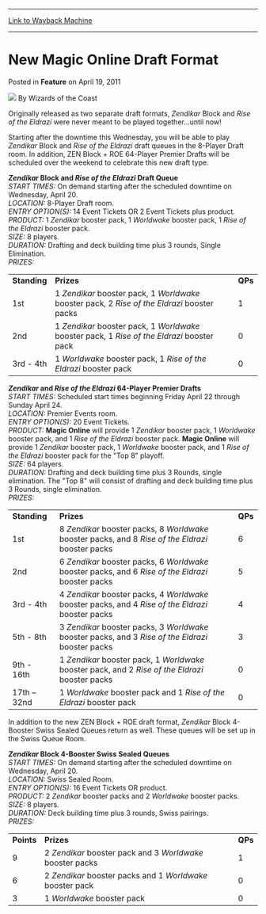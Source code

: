 
---
[Link to Wayback Machine](https://web.archive.org/web/20211024063458/https://magic.wizards.com/en/articles/archive/feature/new-magic-online-draft-format-2011-04-19)

[_metadata_:wayback_url]:- "https://magic.wizards.com/en/articles/archive/feature/new-magic-online-draft-format-2011-04-19"
[_metadata_:wayback_raw_url]:- "https://web.archive.org/web/20211024063458id_/https://magic.wizards.com/en/articles/archive/feature/new-magic-online-draft-format-2011-04-19"
[_metadata_:wayback_capture_timestamp]:- "2021-10-24 06:34:58+00:00"
[_metadata_:description]:- "Originally released as two separate draft formats, Zendikar Block and Rise of the Eldrazi were never meant to be played together…until now! Starting after the downtime this Wednesday, you will be able to play Zendikar Block and Rise of the Eldrazi draft queues in the 8-Player Draft room. In addition, ZEN Block + ROE 64-Player Premier Drafts will be scheduled over the weekend"
[_metadata_:generator]:- "Drupal 7 (http://drupal.org)"
---


New **Magic Online** Draft Format
=================================



 Posted in **Feature**
 on April 19, 2011 






![](https://media.magic.wizards.com/styles/auth_small/public/images/person/wizards_author.jpg)
By Wizards of the Coast











Originally released as two separate draft formats, *Zendikar* Block and *Rise of the Eldrazi* were never meant to be played together…until now! 

Starting after the downtime this Wednesday, you will be able to play *Zendikar* Block and *Rise of the Eldrazi* draft queues in the 8-Player Draft room. In addition, ZEN Block + ROE 64-Player Premier Drafts will be scheduled over the weekend to celebrate this new draft type. 

***Zendikar* Block and *Rise of the Eldrazi* Draft Queue**  
*START TIMES:* On demand starting after the scheduled downtime on Wednesday, April 20.  
*LOCATION:*  8-Player Draft room.   
*ENTRY OPTION(S):* 14 Event Tickets OR 2 Event Tickets plus product.  
*PRODUCT:*  1 *Zendikar* booster pack, 1 *Worldwake* booster pack, 1 *Rise of the Eldrazi* booster pack.  
*SIZE:*  8 players.  
*DURATION:* Drafting and deck building time plus 3 rounds, Single Elimination.   
*PRIZES:*



|  |  |  |
| --- | --- | --- |
| **Standing** | **Prizes** | **QPs** |
| 1st | 1 *Zendikar* booster pack, 1 *Worldwake* booster pack, 2 *Rise of the Eldrazi* booster packs | 1 |
| 2nd | 1 *Zendikar* booster pack, 1 *Worldwake* booster pack, 1 *Rise of the Eldrazi* booster pack | 0 |
| 3rd - 4th | 1 *Worldwake* booster pack, 1 *Rise of the Eldrazi* booster pack | 0 |

  
***Zendikar* and *Rise of the Eldrazi* 64-Player Premier Drafts**  
*START TIMES:* Scheduled start times beginning Friday April 22 through Sunday April 24.  
*LOCATION:* Premier Events room.   
*ENTRY OPTION(S):* 20 Event Tickets.  
*PRODUCT:* 
**Magic Online** will provide 1 *Zendikar* booster pack, 1 *Worldwake* booster pack, and 1 *Rise of the Eldrazi* booster pack. **Magic Online** will provide 1 *Zendikar* booster pack, 1 *Worldwake* booster pack, and 1 *Rise of the Eldrazi* booster pack for the "Top 8" playoff.  
*SIZE:*  64 players.  
*DURATION:* Drafting and deck building time plus 3 Rounds, single elimination. The "Top 8" will consist of drafting and deck building time plus 3 Rounds, single elimination.  
*PRIZES:*



|  |  |  |
| --- | --- | --- |
| **Standing** | **Prizes** | **QPs** |
| 1st | 8 *Zendikar* booster packs, 8 *Worldwake* booster packs, and 8 *Rise of the Eldrazi* booster packs | 6 |
| 2nd | 6 *Zendikar* booster packs, 6 *Worldwake* booster packs, and 6 *Rise of the Eldrazi* booster packs | 5 |
| 3rd - 4th | 4 *Zendikar* booster packs, 4 *Worldwake* booster packs, and 4 *Rise of the Eldrazi* booster packs | 4 |
| 5th - 8th | 3 *Zendikar* booster packs, 3 *Worldwake* booster packs, and 3 *Rise of the Eldrazi* booster packs | 3 |
| 9th - 16th | 1 *Zendikar* booster pack, 1 *Worldwake* booster pack, and 2 *Rise of the Eldrazi* booster packs | 0 |
| 17th – 32nd | 1 *Worldwake* booster pack and 1 *Rise of the Eldrazi* booster pack | 0 |

  
In addition to the new ZEN Block + ROE draft format, *Zendikar* Block 4-Booster Swiss Sealed Queues return as well. These queues will be set up in the Swiss Queue Room. 

***Zendikar* Block 4-Booster Swiss Sealed Queues**  
*START TIMES:* On demand starting after the scheduled downtime on Wednesday, April 20.  
*LOCATION:*  Swiss Sealed Room.   
*ENTRY OPTION(S):* 16 Event Tickets OR product.  
*PRODUCT:*  2 *Zendikar* booster packs and 2 *Worldwake* booster packs.   
*SIZE:*  8 players.  
*DURATION:* Deck building time plus 3 rounds, Swiss pairings.   
*PRIZES:*



|  |  |  |
| --- | --- | --- |
| **Points** | **Prizes** | **QPs** |
| 9 | 2 *Zendikar* booster pack and 3 *Worldwake* booster packs  | 1 |
| 6 | 2 *Zendikar* booster packs and 1 *Worldwake* booster pack  | 0 |
| 3 | 1 *Worldwake* booster pack | 0 |

  






